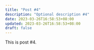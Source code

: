 ```yaml
---
title: "Post #4"
description: "Optional description #4"
date: 2023-03-26T16:58:53+08:00
updated: 2023-03-26T16:58:53+08:00
draft: false
---
```

This is post #4.